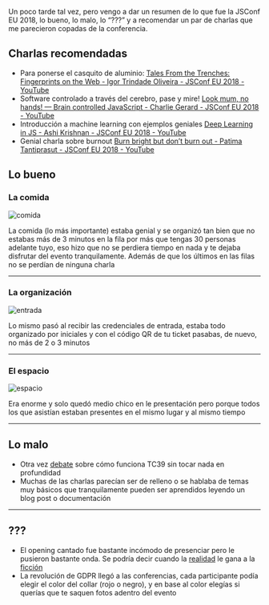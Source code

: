 Un poco tarde tal vez, pero vengo a dar un resumen de lo que fue la JSConf EU 2018,  lo bueno, lo malo, lo “???” y a recomendar un par de charlas que me parecieron copadas de la conferencia.

## Charlas recomendadas
* Para ponerse el casquito de aluminio: [Tales From the Trenches: Fingerprints on the Web - Igor Trindade Oliveira - JSConf EU 2018 - YouTube](https://youtu.be/hZg0Ks_IHjQ)
* Software controlado a través del cerebro, pase y mire! [Look mum, no hands! — Brain controlled JavaScript - Charlie Gerard - JSConf EU 2018 - YouTube](https://www.youtube.com/watch?v=7KhFO-qCVyg)
* Introducción a machine learning con ejemplos geniales [Deep Learning in JS - Ashi Krishnan - JSConf EU 2018 - YouTube](https://www.youtube.com/watch?v=SV-cgdobtTA)
* Genial charla sobre burnout [Burn bright but don’t burn out - Patima Tantiprasut - JSConf EU 2018 - YouTube](https://www.youtube.com/watch?v=Bys_QWm5rDE)
 
## Lo bueno

### La comida
![comida](https://2018.jsconf.eu/immutable/586dc2a9fa80c3d0b690c35b08675769ff01e7f0/images/2018/JSConf_2018_Day_1_JuliaLukaLilaNitzschke_Zoooi-4634.jpg)


La comida (lo más importante) estaba genial y se organizó tan bien que no estabas más de 3 minutos en la fila por más que tengas 30 personas adelante tuyo, eso hizo que no se perdiera tiempo en nada y te dejaba disfrutar del evento tranquilamente. Además de que los últimos en las filas no se perdían de ninguna charla

---
### La organización
![entrada](https://2018.jsconf.eu/immutable/19f1b9741493b2f1a3114945872b40ce016769b2/images/2018/JSConf_2018_Day_1_JuliaLukaLilaNitzschke_Zoooi-3858.jpg)


Lo mismo pasó al recibir las credenciales de entrada, estaba todo organizado por iniciales y con el código QR de tu ticket pasabas, de nuevo, no más de 2 o 3 minutos

---
### El espacio
![espacio](https://2018.jsconf.eu/immutable/37e6eb433f14df21ebf08cdb73726cfffd6b7955/images/2018/JSConf_2018_Day_1_JuliaLukaLilaNitzschke_Zoooi-4231.jpg)


Era enorme y solo quedó medio chico en le presentación pero porque todos los que asistían estaban presentes en el mismo lugar y al mismo tiempo

---

## Lo malo

 * Otra vez [debate](https://www.youtube.com/watch?v=Hj5q8uyqGYc) sobre cómo funciona TC39 sin tocar nada en profundidad
 * Muchas de las charlas parecían ser de relleno o se hablaba de temas muy básicos que tranquilamente pueden ser aprendidos leyendo un blog post o documentación

---

## ???

 * El opening cantado fue bastante incómodo de presenciar pero le pusieron bastante onda. Se podría decir cuando la [realidad](https://www.youtube.com/watch?v=e6wrCr7bzSg) le gana a la [ficción](https://www.youtube.com/watch?v=8pplat_Mhe0)
 * La revolución de GDPR llegó a las conferencias, cada participante podía elegir el color del collar (rojo o negro), y en base al color elegías si querías que te saquen fotos adentro del evento
